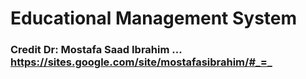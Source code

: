 # Educational Management System

### Credit Dr: Mostafa Saad Ibrahim ... https://sites.google.com/site/mostafasibrahim/#_=_

